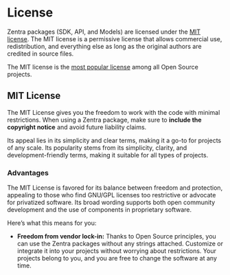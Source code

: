 # License

Zentra packages (SDK, API, and Models) are licensed under the [MIT license]. The MIT license is a permissive license that allows commercial use, redistribution, and everything else as long as the original authors are credited in source files.

The MIT license is the [most popular license] among all Open Source projects.

  [MIT license]: https://opensource.org/license/mit
  [most popular license]: https://opensource.org/blog/the-most-popular-licenses-for-each-language-2023

## MIT License

The MIT License gives you the freedom to work with the code with minimal restrictions. When using a Zentra package, make sure to __include the copyright notice__ and avoid future liability claims.

Its appeal lies in its simplicity and clear terms, making it a go-to for projects of any scale. Its popularity stems from its simplicity, clarity, and development-friendly terms, making it suitable for all types of projects.

### Advantages

The MIT License is favored for its balance between freedom and protection, appealing to those who find GNU/GPL licenses too restrictive or advocate for privatized software. Its broad wording supports both open community development and the use of components in proprietary software.

Here’s what this means for you:

- __Freedom from vendor lock-in:__ Thanks to Open Source principles, you can use the Zentra packages without any strings attached. Customize or integrate it into your projects without worrying about restrictions. Your projects belong to you, and you are free to change the software at any time.
